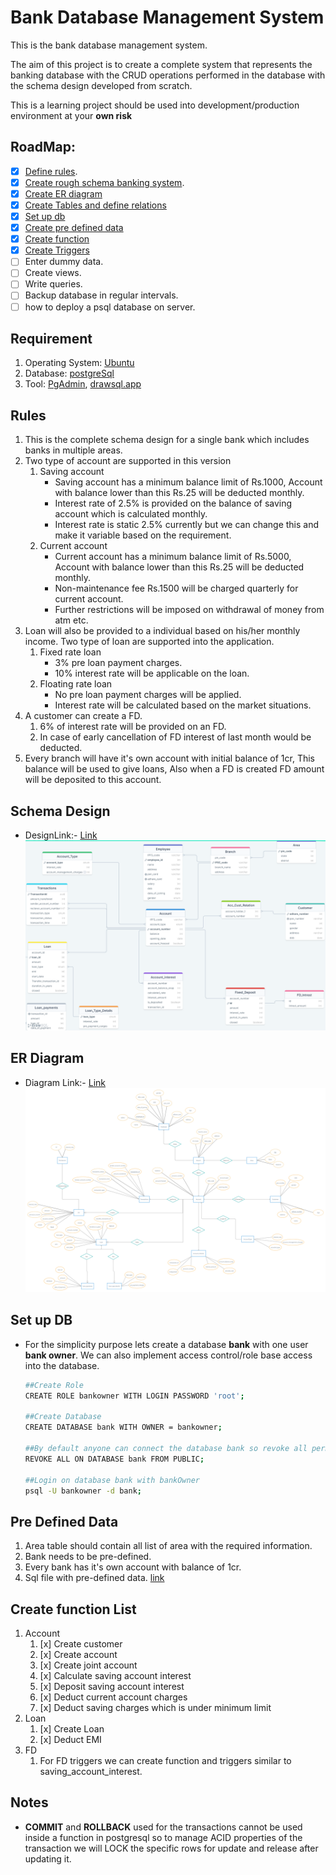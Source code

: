 # Bank Database Management System
This is the bank database management system.

The aim of this project is to create a complete system that represents the banking database with the CRUD operations performed in the database with the schema design developed from scratch.

This is a learning project should be used into development/production environment at your **own risk** 

## RoadMap:

- [x] [Define rules](#rules).
- [x] [Create rough schema banking system](#schema-design).
- [x] [Create ER diagram](#er-diagram)
- [x] [Create Tables and define relations](./Schema/tables.sql)
- [x] [Set up db](#set-up-db)
- [x] [Create pre defined data](#pre-defined-data)
- [x] [Create function](#create-function-list)
- [x] [Create Triggers](./Triggers/Trigger.md)
- [ ] Enter dummy data.
- [ ] Create views.
- [ ] Write queries.
- [ ] Backup database in regular intervals.
- [ ] how to deploy a psql database on server.

## Requirement  
1. Operating System: [Ubuntu](https://ubuntu.com/)
2. Database: [postgreSql](https://www.postgresql.org/docs/current/app-psql.html)
3. Tool: [PgAdmin](https://www.pgadmin.org/), [drawsql.app](https://drawsql.app/)

## Rules 

1. This is the complete schema design for a single bank which includes banks in multiple areas.
2. Two type of account are supported in this version
    1. Saving account
        - Saving account has a minimum balance limit of Rs.1000, Account with balance lower than this Rs.25 will be deducted monthly.
        - Interest rate of 2.5% is provided on the balance of saving account which is calculated monthly.
        - Interest rate is static 2.5% currently but we can change this and make it variable based on the requirement.  
    2. Current account
        - Current account has a minimum balance limit of Rs.5000, Account with balance lower than this Rs.25 will be deducted monthly.
        - Non-maintenance fee Rs.1500 will be charged quarterly for current account.
        - Further restrictions will be imposed on withdrawal of money from atm etc.
3. Loan will also be provided to a individual based on his/her monthly income. Two type of loan are supported into the application.
    1. Fixed rate loan
        - 3% pre loan payment charges.
        - 10% interest rate will be applicable on the loan.  
    2. Floating rate loan
        - No pre loan payment charges will be applied.
        - Interest rate will be calculated based on the market situations.
4. A customer can create a FD.
    1. 6% of interest rate will be provided on an FD.
    2. In case of early cancellation of FD interest of last month would be deducted.
5. Every branch will have it's own account with initial balance of 1cr, This balance will be used to give loans, Also when a FD is created FD amount will be deposited to this account.
    
## Schema Design
- DesignLink:- [Link](https://drawsql.app/teams/badrik-team/diagrams/banking)
![SchemaDesign](./SchemaDesign/schema-design.png)

## ER Diagram
- Diagram Link:- [Link](https://app.creately.com/d/ZfTP84sSsvS/view)
![ER Diagram](./SchemaDesign/ER-Diagram.jpg)

## Set up DB
- For the simplicity purpose lets create a database **bank** with one user **bank owner**. We can also implement access control/role base access into the database.

    ```sh
    ##Create Role
    CREATE ROLE bankowner WITH LOGIN PASSWORD 'root';

    ##Create Database
    CREATE DATABASE bank WITH OWNER = bankowner;

    ##By default anyone can connect the database bank so revoke all permissions from public.    
    REVOKE ALL ON DATABASE bank FROM PUBLIC;

    ##Login on database bank with bankOwner
    psql -U bankowner -d bank;
    ```
## Pre Defined Data
1. Area table should contain all list of area with the required information.
2. Bank needs to be pre-defined.
3. Every bank has it's own account with balance of 1cr.
4. Sql file with pre-defined data. [link](./Query/preDefinedData.sql)


## Create function List

1. Account
    1. [x] Create customer
    2. [x] Create account
    3. [x] Create joint account
    4. [x] Calculate saving account interest
    5. [x] Deposit saving account interest
    6. [x] Deduct current account charges
    7. [x] Deduct saving charges which is under minimum limit
2. Loan
    1. [x] Create Loan
    2. [x] Deduct EMI
3. FD
    1. For FD triggers we can create function and triggers similar to saving_account_interest.

## Notes
- **COMMIT** and **ROLLBACK** used for the transactions cannot be used inside a function in postgresql so to manage ACID properties of the transaction we will LOCK the specific rows for update and release after updating it.